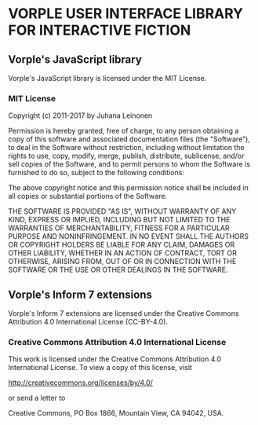 # VORPLE USER INTERFACE LIBRARY FOR INTERACTIVE FICTION

## Vorple's JavaScript library

Vorple's JavaScript library is licensed under the MIT License.


### MIT License

Copyright (c) 2011-2017 by Juhana Leinonen

Permission is hereby granted, free of charge, to any person obtaining a copy
of this software and associated documentation files (the "Software"), to deal
in the Software without restriction, including without limitation the rights
to use, copy, modify, merge, publish, distribute, sublicense, and/or sell
copies of the Software, and to permit persons to whom the Software is
furnished to do so, subject to the following conditions:

The above copyright notice and this permission notice shall be included in
all copies or substantial portions of the Software.

THE SOFTWARE IS PROVIDED "AS IS", WITHOUT WARRANTY OF ANY KIND, EXPRESS OR
IMPLIED, INCLUDING BUT NOT LIMITED TO THE WARRANTIES OF MERCHANTABILITY,
FITNESS FOR A PARTICULAR PURPOSE AND NONINFRINGEMENT. IN NO EVENT SHALL THE
AUTHORS OR COPYRIGHT HOLDERS BE LIABLE FOR ANY CLAIM, DAMAGES OR OTHER
LIABILITY, WHETHER IN AN ACTION OF CONTRACT, TORT OR OTHERWISE, ARISING FROM,
OUT OF OR IN CONNECTION WITH THE SOFTWARE OR THE USE OR OTHER DEALINGS IN
THE SOFTWARE.


## Vorple's Inform 7 extensions

Vorple's Inform 7 extensions are licensed under the
Creative Commons Attribution 4.0 International License (CC-BY-4.0).


### Creative Commons Attribution 4.0 International License

This work is licensed under the Creative Commons Attribution 4.0 International License.
To view a copy of this license, visit

http://creativecommons.org/licenses/by/4.0/

or send a letter to

Creative Commons, PO Box 1866, Mountain View, CA 94042, USA.

